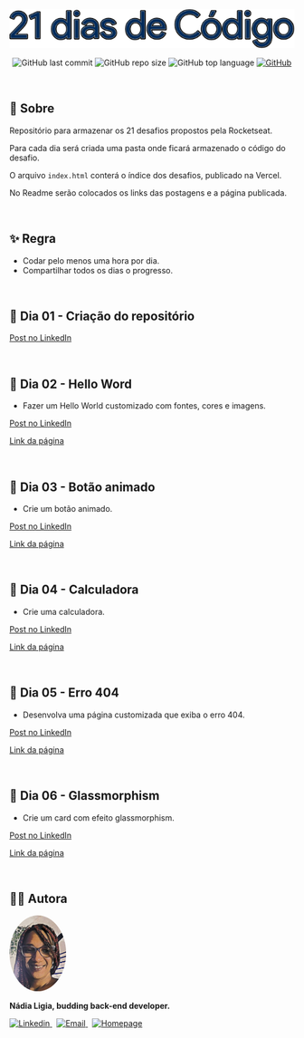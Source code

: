 <p align="center">
  <img src=".github/logo.png">
</p>

<p align="center">
  <img alt="GitHub last commit" src="https://img.shields.io/github/last-commit/nlnadialigia/21-days-of-code?color=002B5B&style=plastic">
  <img alt="GitHub repo size" src="https://img.shields.io/github/repo-size/nlnadialigia/21-days-of-code?color=002B5B&style=plastic">
  <img alt="GitHub top language" src="https://img.shields.io/github/languages/top/nlnadialigia/21-days-of-code?color=002B5B&logoColor=002B5B&style=plastic">
  <a href="./LICENSE.md">
    <img alt="GitHub" src="https://img.shields.io/github/license/nlnadialigia/21-days-of-code?color=002B5B&style=plastic">
  </a>
</p>

<br>

## 📌 Sobre

Repositório para armazenar os 21 desafios propostos pela Rocketseat.

Para cada dia será criada uma pasta onde ficará armazenado o código do desafio.

O arquivo `index.html` conterá o índice dos desafios, publicado na Vercel.

No Readme serão colocados os links das postagens e a página publicada.

<br>

## ✨ Regra

- Codar pelo menos uma hora por dia.
- Compartilhar todos os dias o progresso.

<br>

## 🚀 Dia 01 - Criação do repositório

[Post no LinkedIn](https://www.linkedin.com/posts/nlnadialigia_github-nlnadialigia21-days-of-code-reposit%C3%B3rio-activity-6973129519708692480-Xkx8?utm_source=share&utm_medium=member_desktop)

<br>

## 🚀 Dia 02 - Hello Word

- Fazer um Hello World customizado com fontes, cores e imagens.

[Post no LinkedIn](https://www.linkedin.com/posts/nlnadialigia_hello-world-activity-6973472891002589184-G3sy?utm_source=share&utm_medium=member_desktop)

[Link da página](https://nlnadialigia.github.io/21-days-of-code/challenge02/index.html)

<br>

## 🚀 Dia 03 - Botão animado

- Crie um botão animado.

[Post no LinkedIn](https://www.linkedin.com/posts/nlnadialigia_github-nlnadialigia21-days-of-code-reposit%C3%B3rio-activity-6973757279523225600-SmVD?utm_source=share&utm_medium=member_desktop)

[Link da página](https://nlnadialigia.github.io/21-days-of-code/challenge03/index.html)

<br>

## 🚀 Dia 04 - Calculadora

- Crie uma calculadora.

[Post no LinkedIn](https://www.linkedin.com/posts/nlnadialigia_github-nlnadialigia21-days-of-code-reposit%C3%B3rio-activity-6974579603084316672-0l75?utm_source=share&utm_medium=member_desktop)

[Link da página](https://nlnadialigia.github.io/21-days-of-code/challenge04/index.html)

<br>

## 🚀 Dia 05 - Erro 404

- Desenvolva uma página customizada que exiba o erro 404.

[Post no LinkedIn](https://www.linkedin.com/posts/nlnadialigia_github-nlnadialigia21-days-of-code-reposit%C3%B3rio-activity-6974863365059825664-alLg?utm_source=share&utm_medium=member_desktop)

[Link da página](https://nlnadialigia.github.io/21-days-of-code/challenge05/index.html)

<br>

## 🚀 Dia 06 - Glassmorphism

- Crie um card com efeito glassmorphism.

[Post no LinkedIn]()

[Link da página](https://nlnadialigia.github.io/21-days-of-code/challenge06/index.html)

<br>

## 👩‍💼 Autora

<img src=".github/picture.png" width="100px;" alt="Picture"/>
<p><b>Nádia Ligia, budding back-end developer.</b></p>
<a href="https://www.linkedin.com/in/nlnadialigia/">
  <img alt="Linkedin" src="https://img.shields.io/badge/-Linkedin -002B5B?style=flat&logo=Linkedin&logoColor=white&link=https://www.linkedin.com/in/nlnadialigia/" />
</a>&nbsp;
<a href="mailto:nlnadialigia@gmail.com">
  <img alt="Email" src="https://img.shields.io/badge/-Email-002B5B?style=flat&logo=Gmail&logoColor=white&link=mailto:nlnadialigia@gmail.com" />
</a>&nbsp;
<a href="https://www.nlnadialigia.com">
  <img alt="Homepage" src="https://img.shields.io/badge/-Homepage-002B5B" />
</a>
